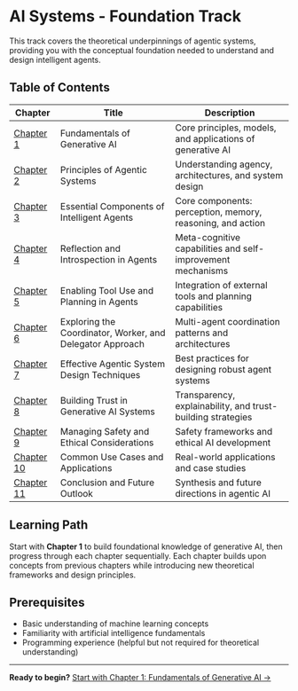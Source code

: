 # AI Systems - Foundation Track

This track covers the theoretical underpinnings of agentic systems, providing you with the conceptual foundation needed to understand and design intelligent agents.

## Table of Contents

| Chapter | Title | Description |
|---------|-------|-------------|
| [Chapter 1](1.md) | Fundamentals of Generative AI | Core principles, models, and applications of generative AI |
| [Chapter 2](2.md) | Principles of Agentic Systems | Understanding agency, architectures, and system design |
| [Chapter 3](3.md) | Essential Components of Intelligent Agents | Core components: perception, memory, reasoning, and action |
| [Chapter 4](4.md) | Reflection and Introspection in Agents | Meta-cognitive capabilities and self-improvement mechanisms |
| [Chapter 5](5.md) | Enabling Tool Use and Planning in Agents | Integration of external tools and planning capabilities |
| [Chapter 6](6.md) | Exploring the Coordinator, Worker, and Delegator Approach | Multi-agent coordination patterns and architectures |
| [Chapter 7](7.md) | Effective Agentic System Design Techniques | Best practices for designing robust agent systems |
| [Chapter 8](8.md) | Building Trust in Generative AI Systems | Transparency, explainability, and trust-building strategies |
| [Chapter 9](9.md) | Managing Safety and Ethical Considerations | Safety frameworks and ethical AI development |
| [Chapter 10](10.md) | Common Use Cases and Applications | Real-world applications and case studies |
| [Chapter 11](11.md) | Conclusion and Future Outlook | Synthesis and future directions in agentic AI |

## Learning Path

Start with **Chapter 1** to build foundational knowledge of generative AI, then progress through each chapter sequentially. Each chapter builds upon concepts from previous chapters while introducing new theoretical frameworks and design principles.

## Prerequisites

- Basic understanding of machine learning concepts
- Familiarity with artificial intelligence fundamentals
- Programming experience (helpful but not required for theoretical understanding)

---

**Ready to begin?** [Start with Chapter 1: Fundamentals of Generative AI →](1.md) 